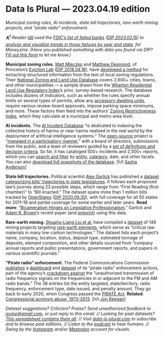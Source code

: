 Data Is Plural — 2023.04.19 edition
===================================

*Municipal zoning rules, AI incidents, state bill trajectories, rare-earth mining projects, and “pirate radio” enforcement.*


*📬 Reader [Idil](https://moneyzine.com/author/idil-woodall/) used the [FDIC’s list of failed banks](https://www.fdic.gov/resources/resolutions/bank-failures/failed-bank-list/) ([DIP 2023.03.15](https://www.data-is-plural.com/archive/2023-03-15-edition/)) to [analyze and visualize trends in those failures by year and state](https://moneyzine.com/news/2023/04/12/georgia-is-home-to-16percent-of-americas-failed-banks-since-the-2000s/), for Moneyzine. (Have you published something with data you found via DIP? [Fill out this form](https://docs.google.com/forms/d/e/1FAIpQLSdXXD5eO05w0Xa7bwG3Ppia3uzr_o3y-xDEZuWRfXbCfCu_XA/viewform) to let me know.)*


__Municipal zoning rules.__ [Matt Mleczko](https://mattmleczko.scholar.princeton.edu/) and [Matthew Desmond](https://matthewdesmond.scholar.princeton.edu/), of Princeton’s [Eviction Lab](https://evictionlab.org/) ([DIP 2018.04.18](https://www.data-is-plural.com/archive/2018-04-18-edition/)), have [developed a method](https://journals.sagepub.com/eprint/2YGAQ9JE5S6PYXHVTBZG/full) for extracting structured information from the text of local zoning regulations. Their [National Zoning and Land Use Database](https://github.com/mtmleczko/nzlud) covers 2,600+ cities, towns, and other municipalities — a sample drawn from the [Wharton Residential Land Use Regulatory Index](https://real-faculty.wharton.upenn.edu/gyourko/land-use-survey/)’s prior, survey-based research. The database includes dozens of indicators, such as whether the rules specify annual limits on several types of permits, allow any [accessory dwelling units](https://en.wikipedia.org/wiki/Secondary_suite), require various review-board approvals, impose parking space minimums, and more. These factors then feed into the authors’ [Zoning Restrictiveness Index](https://evictionlab.org/zoning-restrictiveness-index/), which they calculate at a municipal and metro-area level.


__AI incidents.__ The [AI Incident Database](https://incidentdatabase.ai/) “is dedicated to indexing the collective history of harms or near harms realized in the real world by the deployment of artificial intelligence systems.” The [open-source](https://github.com/responsible-ai-collaborative/aiid) project is “[managed in a participatory manner](https://incidentdatabase.ai/about/),” with a board of directors, submissions from the public, and a team of reviewers guided by a [set of definitions and decision criteria](https://incidentdatabase.ai/editors-guide/). So far, it has cataloged 500+ incidents and 2,500+ reports, which you can [search and filter](https://incidentdatabase.ai/apps/discover/) by [entity](https://incidentdatabase.ai/entities/), [category](https://incidentdatabase.ai/taxonomies/), date, and other facets. You can also [download full snapshots of the database](https://incidentdatabase.ai/research/snapshots/).  [h/t [Sasha Anderson](https://twitter.com/sashananderson)]


__State bill trajectories.__ Political scientist [Alex Garlick](https://www.alexgarlick.com/) has published a [dataset categorizing bills’ trajectories in state legislatures](https://dataverse.harvard.edu/dataset.xhtml?persistentId=doi:10.7910/DVN/8PTHXT). It follows each proposed law’s journey along 23 possible steps, which range from “First Reading (first chamber)” to “Bill enacted.” The dataset spans more than 1 million bills tracked by [OpenStates](https://openstates.org/) ([DIP 2020.09.30](https://www.data-is-plural.com/archive/2020-09-30-edition/)), with full coverage for all 50 states for 2011–18 and partial coverage for some earlier and later years. __Read more__: “[Bicameralism Hinges on Legislative Professionalism](https://onlinelibrary.wiley.com/doi/abs/10.1111/lsq.12422),” Garlick and [Adam R. Brown](https://adambrown.info/)’s recent paper (and [preprint](https://adambrown.info/docs/research/brown-garlick-2023-bicameralism.pdf)) using this data.


__Rare-earth mining.__ [Shuang-Liang Liu et al.](https://www.sciencedirect.com/science/article/pii/S0169136823001439) have compiled a [dataset](https://www.sciencedirect.com/science/article/pii/S0169136823001439#s0060) of 146 mining projects targeting [rare-earth elements](https://en.wikipedia.org/wiki/Rare-earth_element), which serve as “critical raw materials in many low-carbon technologies.” The dataset lists each project’s name, company, location, status, deposit type, estimated tonnage of deposits, element composition, and other details sourced from “company annual reports and public presentations, government reports, and papers in various scientific journals.” 

__“Pirate radio” enforcement.__ The Federal Communications Commission [publishes](https://www.fcc.gov/pirate-database) a [dashboard](https://opendata.fcc.gov/stories/s/wgq8-eb5c) and [dataset](https://opendata.fcc.gov/Pirate-Radio-Enforcement/Pirate-Radio-Broadcasting-Database/xqgr-24et) of its “pirate radio” enforcement actions, part of the agency’s [crackdown against](https://www.fcc.gov/document/fcc-proposes-first-pirate-act-fines-totaling-more-2-million) the “unauthorized transmission of radio frequency signals on the frequencies in or adjacent to the FM and AM radio bands.” The 38 entries list the entity targeted, state/territory, radio frequency, enforcement type, date issued, and penalty amount. They go back to early 2020, when Congress passed the [PIRATE Act](https://www.congress.gov/bill/116th-congress/house-bill/583). __Related__: [Congressional acronym abuse, 1973-2013](https://noahveltman.com/acronyms/). [h/t [Jon Keegan](https://www.beautifulpublicdata.com/)]


*Dataset suggestions? Criticism? Praise? Send unauthorized feedback to jsvine@gmail.com, or just reply to this email. // Looking for past datasets? [This spreadsheet contains them all](https://docs.google.com/spreadsheets/d/1wZhPLMCHKJvwOkP4juclhjFgqIY8fQFMemwKL2c64vk/edit#gid=0). // Visit [data-is-plural.com](https://www.data-is-plural.com) to subscribe and to browse past editions. // Listen to the [podcast](https://podcast.data-is-plural.com) to hear humans. // Swing by the [Instagram](https://www.instagram.com/dataisplural/) and/or [Mastodon](https://mastodon.social/@dataisplural) account for visuals.*
